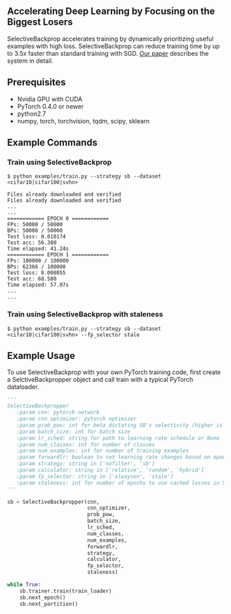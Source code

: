 ## Accelerating Deep Learning by Focusing on the Biggest Losers

SelectiveBackprop accelerates training by dynamically prioritizing useful examples with high loss. SelectiveBackprop can
reduce training time by up to 3.5x faster than standard training with SGD. [Our paper](https://arxiv.org/abs/1910.00762)
describes the system in detail.

## Prerequisites

* Nvidia GPU with CUDA
* PyTorch 0.4.0 or newer
* python2.7
* numpy, torch, torchvision, tqdm, scipy, sklearn

## Example Commands

### Train using SelectiveBackprop

```
$ python examples/train.py --strategy sb --dataset <cifar10|cifar100|svhn>

Files already downloaded and verified
Files already downloaded and verified
...
...
============ EPOCH 0 ============
FPs: 50000 / 50000
BPs: 50000 / 50000
Test loss: 0.010174
Test acc: 56.380
Time elapsed: 41.24s
============ EPOCH 1 ============
FPs: 100000 / 100000
BPs: 62366 / 100000
Test loss: 0.008055
Test acc: 68.580
Time elapsed: 57.07s
...
...
```

### Train using SelectiveBackprop with staleness

```
$ python examples/train.py --strategy sb --dataset <cifar10|cifar100|svhn> --fp_selector stale
```

## Example Usage

To use SelectiveBackprop with your own PyTorch training code, first create a SelctiveBackpropper object and call train
with a typical PyTorch dataloader.

```python
'''
SelectiveBackpropper
   :param cnn: pytorch network
   :param cnn optimizer: pytorch optimizer
   :param prob_pow: int for beta dictating SB's selectivity (higher is more selective)
   :param batch_size: int for batch size
   :param lr_sched: string for path to learning rate schedule or None
   :param num_classes: int for number of classes
   :param num_examples: int for number of training examples
   :param forwardlr: boolean to set learning rate changes based on epochs
   :param strategy: string in ['nofilter', 'sb']
   :param calculator: string in ['relative', 'random', 'hybrid']
   :param fp_selector: string in ['alwayson', 'stale']
   :param staleness: int for number of epochs to use cached losses in StaleSB
'''

sb = SelectiveBackpropper(cnn,
                          cnn_optimizer,
                          prob_pow,
                          batch_size,
                          lr_sched,
                          num_classes,
                          num_examples,
                          forwardlr,
                          strategy,
                          calculator,
                          fp_selector,
                          staleness)

while True:
    sb.trainer.train(train_loader)
    sb.next_epoch()
    sb.next_partition()

```

